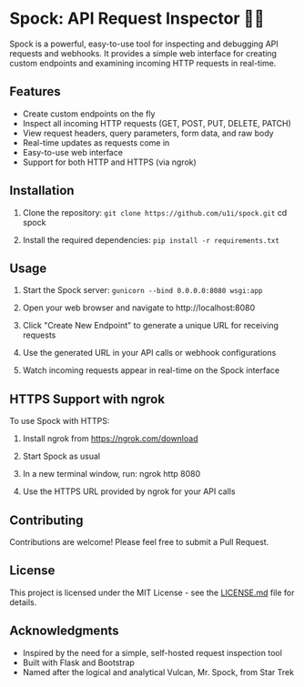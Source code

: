 # Spock: API Request Inspector 🖖🏽

Spock is a powerful, easy-to-use tool for inspecting and debugging API requests and webhooks. It provides a simple web interface for creating custom endpoints and examining incoming HTTP requests in real-time.

## Features

- Create custom endpoints on the fly
- Inspect all incoming HTTP requests (GET, POST, PUT, DELETE, PATCH)
- View request headers, query parameters, form data, and raw body
- Real-time updates as requests come in
- Easy-to-use web interface
- Support for both HTTP and HTTPS (via ngrok)

## Installation

1. Clone the repository:
   `git clone https://github.com/u1i/spock.git`
   cd spock

2. Install the required dependencies:
   `pip install -r requirements.txt`

## Usage

1. Start the Spock server:
   `gunicorn --bind 0.0.0.0:8080 wsgi:app`

2. Open your web browser and navigate to http://localhost:8080

3. Click "Create New Endpoint" to generate a unique URL for receiving requests

4. Use the generated URL in your API calls or webhook configurations

5. Watch incoming requests appear in real-time on the Spock interface

## HTTPS Support with ngrok

To use Spock with HTTPS:

1. Install ngrok from https://ngrok.com/download

2. Start Spock as usual

3. In a new terminal window, run:
   ngrok http 8080

4. Use the HTTPS URL provided by ngrok for your API calls

## Contributing

Contributions are welcome! Please feel free to submit a Pull Request.

## License

This project is licensed under the MIT License - see the [LICENSE.md](LICENSE.md) file for details.

## Acknowledgments

- Inspired by the need for a simple, self-hosted request inspection tool
- Built with Flask and Bootstrap
- Named after the logical and analytical Vulcan, Mr. Spock, from Star Trek
